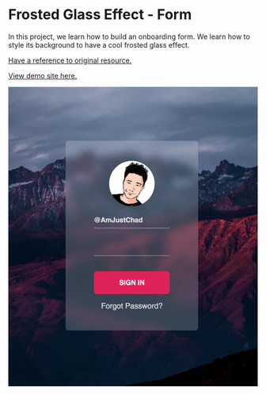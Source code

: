 # Frosted Glass Effect - Form

In this project, we learn how to build an onboarding form. We learn how to style its background to have a cool frosted glass effect.

[Have a reference to original resource.](https://medium.com/@AmJustSam/how-to-do-css-only-frosted-glass-effect-e2666bafab91)

[View demo site here.](https://webdevtuts.github.io/frosted_glass_effect_form/)

![Preview](screenshot.png)
